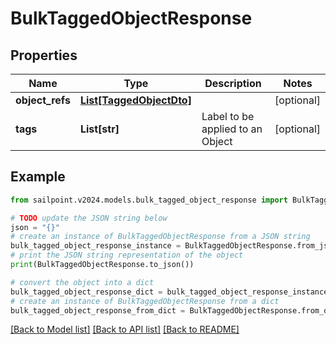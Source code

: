 # BulkTaggedObjectResponse


## Properties

Name | Type | Description | Notes
------------ | ------------- | ------------- | -------------
**object_refs** | [**List[TaggedObjectDto]**](TaggedObjectDto.md) |  | [optional] 
**tags** | **List[str]** | Label to be applied to an Object | [optional] 

## Example

```python
from sailpoint.v2024.models.bulk_tagged_object_response import BulkTaggedObjectResponse

# TODO update the JSON string below
json = "{}"
# create an instance of BulkTaggedObjectResponse from a JSON string
bulk_tagged_object_response_instance = BulkTaggedObjectResponse.from_json(json)
# print the JSON string representation of the object
print(BulkTaggedObjectResponse.to_json())

# convert the object into a dict
bulk_tagged_object_response_dict = bulk_tagged_object_response_instance.to_dict()
# create an instance of BulkTaggedObjectResponse from a dict
bulk_tagged_object_response_from_dict = BulkTaggedObjectResponse.from_dict(bulk_tagged_object_response_dict)
```
[[Back to Model list]](../README.md#documentation-for-models) [[Back to API list]](../README.md#documentation-for-api-endpoints) [[Back to README]](../README.md)


